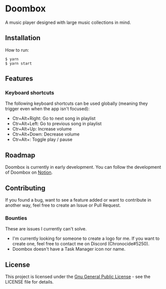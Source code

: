 # Doombox
A music player designed with large music collections in mind.

## Installation

How to run:
```
$ yarn
$ yarn start
```

## Features
### Keyboard shortcuts
The following keyboard shortcuts can be used globally (meaning they trigger even when the app isn't focused):
 - Ctr+Alt+Right: Go to next song in playlist
 - Ctr+Alt+Left: Go to previous song in playlist
 - Ctr+Alt+Up: Increase volume
 - Ctr+Alt+Down: Decrease volume
 - Ctr+Alt+\: Toggle play / pause

## Roadmap
Doombox is currently in early development. You can follow the development of Doombox on [Notion](https://www.notion.so/chronodave/c4662486b3484d5cb3a5bc9a51a3d4d1?v=8c72fc47dcf04071b8f3588126dbf82f).

## Contributing
If you found a bug, want to see a feature added or want to contribute in another way, feel free to create an Issue or Pull Request.

### Bounties
These are issues I currently can't solve.
 - I'm currently looking for someone to create a logo for me. If you want to create one, feel free to contact me on Discord (Chronocide#5250).
 - Doombox doesn't have a Task Manager icon nor name.

## License
This project is licensed under the [Gnu General Public License](https://www.gnu.org/licenses/gpl-3.0.txt) - see the LICENSE file for details.
